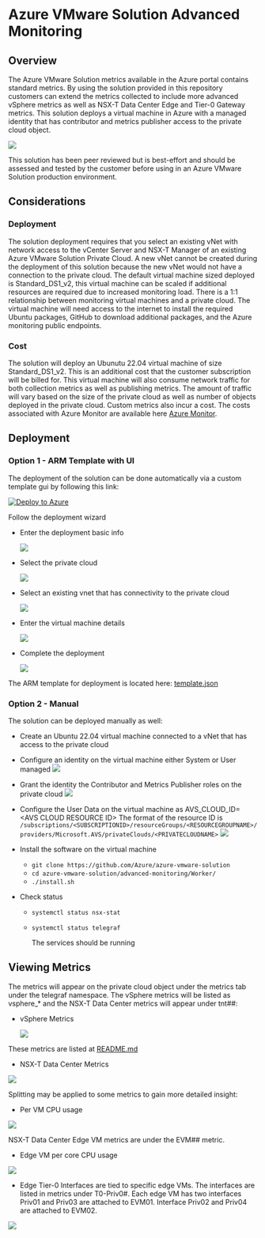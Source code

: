# Azure VMware Solution Advanced Monitoring

## Overview

The Azure VMware Solution metrics available in the Azure portal contains standard metrics. By using the solution provided in this repository customers can extend the metrics collected to include more advanced vSphere metrics as well as NSX-T Data Center Edge and Tier-0 Gateway metrics. This solution deploys a virtual machine in Azure with a managed identity that has contributor and metrics publisher access to the private cloud object.  

![](./media/overview.PNG)

This solution has been peer reviewed but is best-effort and should be assessed and tested by the customer before using in an Azure VMware Solution production environment.

## Considerations

### Deployment 

The solution deployment requires that you select an existing vNet with network access to the vCenter Server and NSX-T Manager of an existing Azure VMware Solution Private Cloud. A new vNet cannot be created during the deployment of this solution because the new vNet would not have a connection to the private cloud. The default virtual machine sized deployed is Standard_DS1_v2, this virtual machine can be scaled if additional resources are required due to increased monitoring load. There is a 1:1 relationship between monitoring virtual machines and a private cloud. The virtual machine will need access to the internet to install the required Ubuntu packages,  GitHub to download additional packages, and the Azure monitoring public endpoints.

### Cost

The solution will deploy an Ubunutu 22.04 virtual machine of size Standard_DS1_v2. This is an additional cost that the customer subscription will be billed for. This virtual machine will also consume network traffic for both collection metrics as well as publishing metrics. The amount of traffic will vary based on the size of the private cloud as well as number of objects deployed in the private cloud.  Custom metrics also incur a cost. The costs associated with Azure Monitor are available here [Azure Monitor](https://azure.microsoft.com/en-us/pricing/details/monitor/).

## Deployment

### Option 1 - ARM Template with UI

The deployment of the solution can be done automatically via a custom template gui by following this link:

[![Deploy to Azure](https://aka.ms/deploytoazurebutton)](https://portal.azure.com/#blade/Microsoft_Azure_CreateUIDef/CustomDeploymentBlade/uri/https%3A%2F%2Fraw.githubusercontent.com%2FAzure%2Fazure-vmware-solution%2Fmain%2Fadvanced-monitoring%2FDeployment%2Ftemplate.json/uiFormDefinitionUri/https%3A%2F%2Fraw.githubusercontent.com%2FAzure%2Fazure-vmware-solution%2Fmain%2Fadvanced-monitoring%2FDeployment%2FcreateUiDefinition.json)

Follow the deployment wizard
 - Enter the deployment basic info

   ![](./media/template_1.png)

 - Select the private cloud

   ![](./media/template_2.png)

 - Select an existing vnet that has connectivity to the private cloud

   ![](./media/template_3.png)  

 - Enter the virtual machine details

   ![](./media/template_4.png)

 - Complete the deployment

   ![](./media/template_5.png)

The ARM template for deployment is located here: [template.json](./Deployment/template.json)

### Option 2 - Manual

The solution can be deployed manually as well:
- Create an Ubuntu 22.04 virtual machine connected to a vNet that has access to the private cloud
- Configure an identity on the virtual machine either System or User managed
   ![](./media/assign_identity.png)

- Grant the identity the Contributor and Metrics Publisher roles on the private cloud
   ![](./media//assign_identity_private_cloud.png)

- Configure the User Data on the virtual machine as AVS_CLOUD_ID=\<AVS CLOUD RESOURCE ID\>
  The format of the resource ID is `/subscriptions/<SUBSCRIPTIONID>/resourceGroups/<RESOURCEGROUPNAME>/providers/Microsoft.AVS/privateClouds/<PRIVATECLOUDNAME>`
   ![](./media/assign_userdata.png)

- Install the software on the virtual machine
  - `git clone https://github.com/Azure/azure-vmware-solution`
  - `cd azure-vmware-solution/advanced-monitoring/Worker/`
  - `./install.sh`
- Check status
  - `systemctl status nsx-stat`
  - `systemctl status telegraf`

    The services should be running

## Viewing Metrics

The metrics will appear on the private cloud object under the metrics tab under the telegraf namespace. The vSphere metrics will be listed as vsphere_* and the NSX-T Data Center metrics will appear under tnt##:
 - vSphere Metrics
 
   ![](./media/extended_metrics.png)
 
 These metrics are listed at [README.md](https://github.com/influxdata/telegraf/blob/master/plugins/inputs/vsphere/METRICS.md)

 - NSX-T Data Center Metrics

![](./media/nsx_base_metrics.PNG)

Splitting may be applied to some metrics to gain more detailed insight:
 - Per VM CPU usage

![](./media/pervm_cpu_usage.png)

NSX-T Data Center Edge VM metrics are under the EVM## metric.  
 - Edge VM per core CPU usage

![](./media/evm_pervm_cpu_usage.png)

 - Edge Tier-0 Interfaces are tied to specific edge VMs. The interfaces are listed in metrics under T0-Priv0#. Each edge VM has two interfaces Priv01 and Priv03 are attached to EVM01. Interface Priv02 and Priv04 are attached to EVM02.  

![](./media/nsx_t0_priv01_bytes.PNG)
